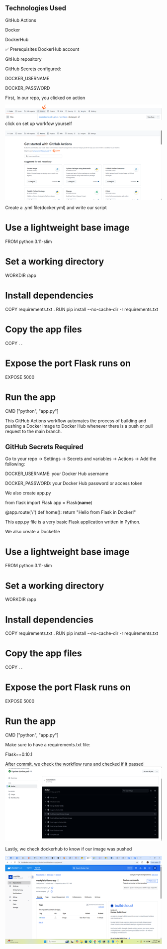 ## Technologies Used

GitHub Actions

Docker

DockerHub

✅ Prerequisites
DockerHub account

GitHub repository

GitHub Secrets configured:

DOCKER_USERNAME

DOCKER_PASSWORD

First, In our repo, you clicked on action

![image alt](https://github.com/Chinonsowasky25/Henkolu_Tasks/blob/020eac9ddc011b8e4a1abf9512a40c866759dae8/Week_6_CI-CD(Github-Actions)/DCKER1.png)
click on set up workfow yourself

![image alt](https://github.com/Chinonsowasky25/Henkolu_Tasks/blob/020eac9ddc011b8e4a1abf9512a40c866759dae8/Week_6_CI-CD(Github-Actions)/DCKER2.png)

Create a .yml file(docker.yml) and write our script

# Use a lightweight base image
FROM python:3.11-slim

# Set a working directory
WORKDIR /app

# Install dependencies
COPY requirements.txt .
RUN pip install --no-cache-dir -r requirements.txt

# Copy the app files
COPY . .

# Expose the port Flask runs on
EXPOSE 5000

# Run the app
CMD ["python", "app.py"]

This GitHub Actions workflow automates the process of building and pushing a Docker image to Docker Hub whenever there is a push or pull request to the main branch.

## GitHub Secrets Required
Go to your repo → Settings → Secrets and variables → Actions → Add the following:

DOCKER_USERNAME: your Docker Hub username

DOCKER_PASSWORD: your Docker Hub password or access token

We also create app.py

from flask import Flask
app = Flask(__name__)

@app.route('/')
def home():
    return "Hello from Flask in Docker!"

This app.py file is a very basic Flask application written in Python.

We also create a Dockefile


# Use a lightweight base image
FROM python:3.11-slim

# Set a working directory
WORKDIR /app

# Install dependencies
COPY requirements.txt .
RUN pip install --no-cache-dir -r requirements.txt

# Copy the app files
COPY . .

# Expose the port Flask runs on
EXPOSE 5000

# Run the app
CMD ["python", "app.py"]

Make sure to have a requirements.txt file:

Flask==0.10.1

After commit, we check the workflow runs and checked if it passed
![image alt](https://github.com/Chinonsowasky25/Henkolu_Tasks/blob/020eac9ddc011b8e4a1abf9512a40c866759dae8/Week_6_CI-CD(Github-Actions)/Screenshot%202025-04-14%20131417.png)

Lastly, we check dockerhub to know if our image was pushed

![image alt](https://github.com/Chinonsowasky25/Henkolu_Tasks/blob/020eac9ddc011b8e4a1abf9512a40c866759dae8/Week_6_CI-CD(Github-Actions)/Screenshot%20(67).png)

